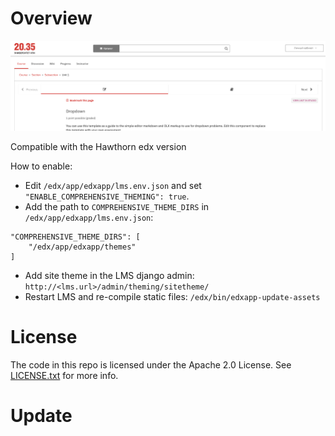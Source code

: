 Overview
========


![Alt text](cover.png?raw=true "Theme Screenshot")

Compatible with the Hawthorn edx version

How to enable:

* Edit `/edx/app/edxapp/lms.env.json` and set `"ENABLE_COMPREHENSIVE_THEMING": true`.
* Add the path to `COMPREHENSIVE_THEME_DIRS` in `/edx/app/edxapp/lms.env.json`:
```
"COMPREHENSIVE_THEME_DIRS": [
    "/edx/app/edxapp/themes"
] 
```
* Add site theme in the LMS django admin: `http://<lms.url>/admin/theming/sitetheme/`
* Restart LMS and re-compile static files: `/edx/bin/edxapp-update-assets`

License
=======

The code in this repo is licensed under the Apache 2.0 License.
See [LICENSE.txt](LICENSE.txt) for more info.


Update
=======

